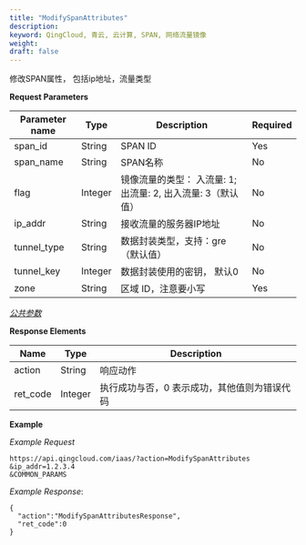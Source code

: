```yaml
---
title: "ModifySpanAttributes"
description: 
keyword: QingCloud, 青云, 云计算, SPAN, 网络流量镜像
weight:
draft: false
---
```




修改SPAN属性， 包括ip地址，流量类型

**Request Parameters**

| Parameter name | Type | Description | Required |
| --- | --- | --- | --- |
| span_id | String | SPAN ID | Yes |
| span_name | String | SPAN名称 | No |
| flag | Integer | 镜像流量的类型： 入流量: 1; 出流量: 2, 出入流量: 3（默认值） | No |
| ip_addr | String | 接收流量的服务器IP地址 | No |
| tunnel_type | String | 数据封装类型，支持：gre（默认值） | No |
| tunnel_key | Integer | 数据封装使用的密钥， 默认0 | No |
| zone | String | 区域 ID，注意要小写 | Yes |

[_公共参数_](../../../parameters/)

**Response Elements**

| Name | Type | Description |
| --- | --- | --- |
| action | String | 响应动作 |
| ret_code | Integer | 执行成功与否，0 表示成功，其他值则为错误代码 |

**Example**

_Example Request_

```
https://api.qingcloud.com/iaas/?action=ModifySpanAttributes
&ip_addr=1.2.3.4
&COMMON_PARAMS
```

_Example Response_:

```
{
  "action":"ModifySpanAttributesResponse",
  "ret_code":0
}
```

